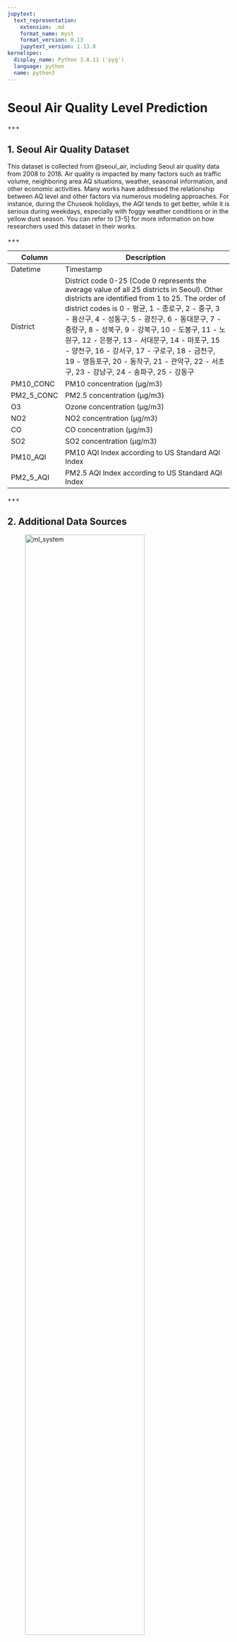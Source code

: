 ```yaml
---
jupytext:
  text_representation:
    extension: .md
    format_name: myst
    format_version: 0.13
    jupytext_version: 1.13.8
kernelspec:
  display_name: Python 3.8.11 ('pyg')
  language: python
  name: python3
---
```


# Seoul Air Quality Level Prediction

+++

## 1. Seoul Air Quality Dataset

This dataset is collected from @seoul_air, including Seoul air quality data from 2008 to 2018. Air quality is impacted by many factors such as traffic volume, neighboring area AQ situations, weather, seasonal information, and other economic activities. Many works have addressed the relationship between AQ level and other factors via numerous modeling approaches. For instance, during the Chuseok holidays, the AQI tends to get better, while it is serious during weekdays, especially with foggy weather conditions or in the yellow dust season. You can refer to [3-5] for more information on how researchers used this dataset in their works. 

+++

| Column | Description |
|---------|---------|
| Datetime | Timestamp |
| District | District code 0-25 (Code 0 represents the average value of all 25 districts in Seoul). Other districts are identified from 1 to 25.  The order of district codes is 0 - 평균, 1 - 종로구, 2 - 중구, 3 - 용산구, 4 - 성동구, 5 - 광진구, 6 - 동대문구, 7 - 중랑구, 8 - 성북구, 9 - 강북구, 10 - 도봉구, 11 - 노원구, 12 - 은평구, 13 - 서대문구, 14 - 마포구, 15 - 양천구, 16 - 강서구, 17 - 구로구, 18 - 금천구, 19 - 영등포구, 20 - 동작구, 21 - 관악구, 22 - 서초구, 23 - 강남구, 24 - 송파구, 25 - 강동구 |
| PM10_CONC | PM10 concentration (µg/m3) |
| PM2_5_CONC | PM2.5 concentration (µg/m3) |
|O3         | Ozone concentration (µg/m3) |
| NO2 | NO2 concentration (µg/m3) |
| CO | CO concentration (µg/m3) |
| SO2 | SO2 concentration (µg/m3) |
| PM10_AQI | PM10 AQI Index according to US Standard AQI Index |
| PM2_5_AQI | PM2.5 AQI Index according to US Standard AQI Index |

+++

## 2. Additional Data Sources
<figure>
<img src="./_images/ml_system.png" alt="ml_system" width="80%" height="80%">
<figcaption>Image Source From https://proceedings.neurips.cc/paper/2015/file/86df7dcfd896fcaf2674f757a2463eba-Paper.pdf</figcaption>
</figure>

As the figure shows, we spend most of the time on data collection, cleansing, and pre-processing. Only a small amount of time is for machine learning model development. To increase the accuracy of models, we must try to find additional data to verify our hypotheses.

### 2.1 Weather Data

<figure>
<img width="500px" src="./_images/seoul_weather.png" alt="ml_system" width="80%" height="80%">
<figcaption>Seoul Weather from worldweatheronline.com</figcaption>
</figure>

Many researches have pointed out that air quality level relates to weather conditions. For instance, AQ levels get better after a heavy rain, or it usually gets worse during the winter season. For more information, please check out reference papers.

### 2.2 Holiday Information

<figure>
<img width="500px" src="./_images/holiday.png" alt="ml_system" width="80%" height="80%">
<figcaption>Seoul Holidays from timeanddata.com</figcaption>
</figure>

Similar to weather data, we can collect holiday information from websites like timeanddata.com. 

+++

## 3. Data Pre-processing

```{code-cell} ipython3
import pandas as pd
import numpy as np
```

### 3.1 Data loading

As the original Seoul AQ dataset contains 25 information of 25 districts, it's too large for this example. Therefore, we only work with the overall AQ dataset only. In short, we extract city-level air quality data from 2014 -> 2018 from the original dataset.

```{code-cell} ipython3
path = "/home/alexbui/workspace/HandbookForDatascience/notebooks/"
```

```{code-cell} ipython3
seoul_air = pd.read_csv(path + 'data/seoul_air_avg.csv')
seoul_air.drop(["PM10_AQI", "PM2_5_AQI"], axis=1, inplace=True)
seoul_air.columns = [c.lower() for c in seoul_air.columns]
```

```{code-cell} ipython3
seoul_air
```

***Load weather data***

```{code-cell} ipython3
weather = pd.read_csv(path + "data/weather_forecasts.csv")
weather = weather[weather['datetime'] <= "2018-06-18 11:00:00"]
weather
```

### 3.2 Check missing values 

```{code-cell} ipython3
import seaborn as sns
import matplotlib.pyplot as plt
```

```{code-cell} ipython3
for c in seoul_air.columns:
    print(c, seoul_air[c].isnull().sum())
```

```{code-cell} ipython3
for c in weather.columns:
    print(c, weather[c].isnull().sum())
```

### 3.3 Check outlier values

```{code-cell} ipython3
def check_outliners(seoul_air, c):
    col = seoul_air.loc[:,c]
    abs_skew = col.skew()
    mean_v = col.mean()
    median_v = col.median()
    q3 = np.nanpercentile(col, 75)
    q1 = np.nanpercentile(col, 25)
    iqr = (q3 - q1) * 1.5
    ceiling = iqr + q3
    # floor = q1 - iqr 
    # col[(col > ceiling) | (col < floor)]
    print("num of outlier", c, col[col > ceiling].count())
    if abs_skew > 1:
        col[col > ceiling] = median_v
    else:
        col[col > ceiling] = mean_v    
```

```{code-cell} ipython3
for c in ["temperature(C)",	"feel_like(C)",	"wind_speed(km/h)",	"wind_gust(km/h)", "cloud(%)", "humidity(%)", "rain(mm)", "pressure"]:
    check_outliners(weather, c)
```

## 3.4 Merge Air Data & Weather Data

We have to check which datetime data is missing and interpolate it. The simplest way is to filling it with near by neighbors or average values of near by neighbors.

```{code-cell} ipython3
air_weather = pd.merge(weather, seoul_air, on='datetime', how='outer')
air_weather[air_weather['pm10_conc'].isnull()]
```

```{code-cell} ipython3
air_weather2 = air_weather.interpolate(method='linear')
air_weather2[air_weather['pm10_conc'].isnull()]
```

### 3.5 Plotting

+++

***Plot correlation to first understand feature interactions***

```{code-cell} ipython3
corr = seoul_air.iloc[:,1:7].corr()
fix, ax = plt.subplots(figsize=(10,10))
sns.heatmap(corr)
plt.show()
```

***Align 1h to check correlation with previous hour***

```{code-cell} ipython3
def concat_dataframe(df, timeshift=1):
    df1 = df.iloc[:-timeshift,:]
    df1.columns = [c + "_m%i" % timeshift for c in df1.columns]
    df2 = df.iloc[timeshift:,:].reset_index().drop(["index"],axis=1)
    return pd.concat([df1, df2], axis=1)
```

```{code-cell} ipython3
def plot_corr(df):
    align_corr = df.corr()
    plt.subplots(figsize=(10,10))
    sns.heatmap(align_corr)
    plt.show()
    return align_corr
```

```{code-cell} ipython3
align1 = concat_dataframe(seoul_air.iloc[:,1:7], 1)
```

```{code-cell} ipython3
plot_corr(align1)
```

***Align 4h to check correlation with 4 hours ago***

```{code-cell} ipython3
align4 = concat_dataframe(seoul_air.iloc[:,1:7], 4)
plot_corr(align4)
```

***Plot weather & air quality together***

```{code-cell} ipython3
plot_corr(air_weather2)
```

```{code-cell} ipython3
air_weather4 = concat_dataframe(air_weather2, 4)
```

```{code-cell} ipython3
plot_corr(air_weather4)
```

### 3.6 Training, Testing Split

```{code-cell} ipython3
target = ['pm2_5_conc', 'pm10_conc']
```

```{code-cell} ipython3
def build_dataset(timeshift=1):
    drp_columns = ['datetime', 'datetime_m%i'%timeshift, 'weather_m%i'%timeshift, 'wind_direction_m%i'%timeshift, 'weather', 'wind_direction']
    dataset1 = concat_dataframe(air_weather2, timeshift)
    training1 = dataset1[dataset1['datetime'] <= "2016-12-31 23:00:00"]
    training1.drop(drp_columns, axis=1, inplace=True)
    testing1 = dataset1[(dataset1['datetime'] > "2016-12-31 23:00:00") & (dataset1['datetime'] <= "2017-12-31 23:00:00")]
    testing1.drop(drp_columns, axis=1, inplace=True)
    X1_train, y1_train = training1.drop(target, axis=1), training1['pm2_5_conc']
    X1_test, y1_test = testing1.drop(target, axis=1), testing1['pm2_5_conc']
    return X1_train, y1_train, X1_test, y1_test
```

***Create training dataset to predict time ahead: 1h, 4h, 8h, 12h, 16h, 24h***

```{code-cell} ipython3
X1_train, y1_train, X1_test, y1_test = build_dataset(1)
X4_train, y4_train, X4_test, y4_test = build_dataset(4)
X8_train, y8_train, X8_test, y8_test = build_dataset(8)
X12_train, y12_train, X12_test, y12_test = build_dataset(12)
X16_train, y16_train, X16_test, y16_test = build_dataset(16)
X20_train, y20_train, X20_test, y20_test = build_dataset(20)
X24_train, y24_train, X24_test, y24_test = build_dataset(24)
```

## 4. Model Construction

```{code-cell} ipython3
import xgboost as xgb
from sklearn.metrics import mean_absolute_error
```

***Create simple XGBoost model for corresponding dataset***

```{code-cell} ipython3
def plot_pred(pred, label):
    p1_df = pd.DataFrame({'pred': pred, 'label': label, 'time': list(range(len(pred)))})
    fg, ax = plt.subplots(figsize=(10,10))
    sns.lineplot(data=p1_df, x='time', y='pred', label="pred")
    sns.lineplot(data=p1_df, x='time', y='label', label="label")
    plt.xlabel("Time")
    plt.ylabel("PM2_5 Concentration")
    plt.show()
```

```{code-cell} ipython3
model1 = xgb.XGBRegressor().fit(X1_train, y1_train)
pred1 = model1.predict(X1_test)
mean_absolute_error(pred1, y1_test)
```

```{code-cell} ipython3
plot_pred(pred1, y1_test)
```

```{code-cell} ipython3
model4 = xgb.XGBRegressor().fit(X4_train, y4_train)
pred4 = model4.predict(X4_test)
mean_absolute_error(pred4, y4_test)
```

```{code-cell} ipython3
plot_pred(pred4, y4_test)
```

```{code-cell} ipython3
model8 = xgb.XGBRegressor().fit(X8_train, y8_train)
pred8 = model8.predict(X8_test)
mean_absolute_error(pred8, y8_test)
```

```{code-cell} ipython3
plot_pred(pred8, y8_test)
```

```{code-cell} ipython3
model12 = xgb.XGBRegressor().fit(X12_train, y12_train)
pred12 = model8.predict(X12_test)
mean_absolute_error(pred12, y12_test)
```

```{code-cell} ipython3
plot_pred(pred12, y12_test)
```

```{code-cell} ipython3
model24 = xgb.XGBRegressor().fit(X24_train, y24_train)
pred24 = model24.predict(X24_test)
mean_absolute_error(pred24, y24_test)
```

```{code-cell} ipython3
plot_pred(pred24, y24_test)
```

## 5. Explain the Results

+++
